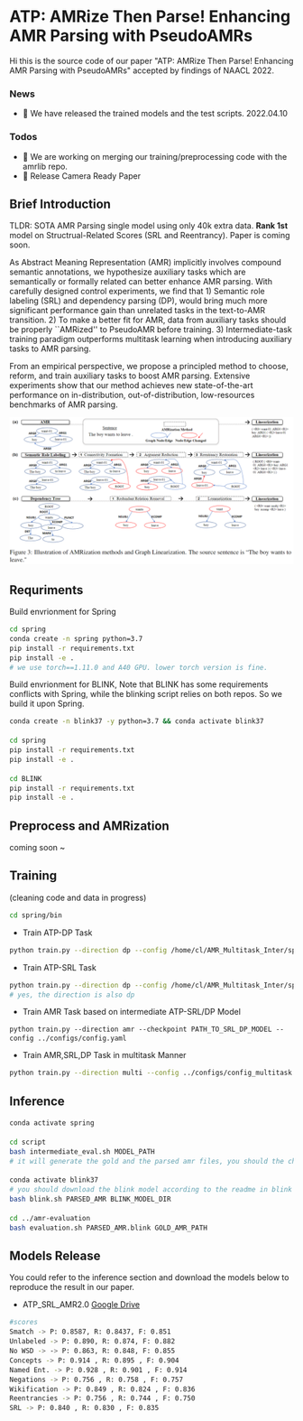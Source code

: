 # ATP: AMRize Then Parse! Enhancing AMR Parsing with PseudoAMRs

Hi this is the source code of our paper "ATP: AMRize Then Parse! Enhancing AMR Parsing with PseudoAMRs" accepted by findings of NAACL 2022.

### News
 - 🎈 We have released the trained models and the test scripts. 2022.04.10

### Todos
 - 🎯 We are working on merging our training/preprocessing code with the amrlib repo. 
 - 🎯 Release Camera Ready Paper
## Brief Introduction
TLDR: SOTA AMR Parsing single model using only 40k extra data. **Rank 1st** model on Structrual-Related Scores (SRL and Reentrancy). Paper is coming soon.

As Abstract Meaning Representation (AMR) implicitly involves compound semantic annotations, we hypothesize auxiliary tasks which are semantically or formally related can better enhance AMR parsing. With carefully designed control experiments, we find that 1) Semantic role labeling (SRL) and dependency parsing (DP), would bring much more significant performance gain than unrelated tasks in the text-to-AMR transition. 2) To make a better fit for AMR, data from auxiliary tasks should be properly ``AMRized'' to PseudoAMR before training. 3) Intermediate-task training paradigm outperforms multitask learning when introducing auxiliary tasks to AMR parsing. 

From an empirical perspective, we propose a principled method to choose, reform, and train auxiliary tasks to boost AMR parsing. Extensive experiments show that our method achieves new state-of-the-art performance on in-distribution, out-of-distribution, low-resources benchmarks of AMR parsing.


<div align=center>
<img width=800 src="./img.png"/>
</div>

## Requriments

Build envrionment for Spring
```bash
cd spring
conda create -n spring python=3.7
pip install -r requirements.txt
pip install -e .
# we use torch==1.11.0 and A40 GPU. lower torch version is fine.
```

Build envrionment for BLINK, Note that BLINK has some requirements conflicts with Spring, while the blinking script relies on both repos. So we build it upon Spring.
```bash
conda create -n blink37 -y python=3.7 && conda activate blink37

cd spring
pip install -r requirements.txt
pip install -e .

cd BLINK
pip install -r requirements.txt
pip install -e .
```
## Preprocess and AMRization

coming soon ~

## Training 

(cleaning code and data in progress)

```bash
cd spring/bin
```

- Train ATP-DP Task

```bash
python train.py --direction dp --config /home/cl/AMR_Multitask_Inter/spring/configs/config_dp.yaml
```

- Train ATP-SRL Task
```bash
python train.py --direction dp --config /home/cl/AMR_Multitask_Inter/spring/configs/config_srl.yaml 
# yes, the direction is also dp
```


- Train AMR Task based on intermediate ATP-SRL/DP Model

```
python train.py --direction amr --checkpoint PATH_TO_SRL_DP_MODEL --config ../configs/config.yaml
```

- Train AMR,SRL,DP Task in multitask Manner

```bash
python train.py --direction multi --config ../configs/config_multitask.yaml
```


## Inference

```bash
conda activate spring

cd script
bash intermediate_eval.sh MODEL_PATH 
# it will generate the gold and the parsed amr files, you should the change the path of AMR2.0/3.0 Dataset in the script.

conda activate blink37 
# you should download the blink model according to the readme in blink repo
bash blink.sh PARSED_AMR BLINK_MODEL_DIR

cd ../amr-evaluation
bash evaluation.sh PARSED_AMR.blink GOLD_AMR_PATH
```

## Models Release

You could refer to the inference section and download the models below to reproduce the result in our paper.

- ATP_SRL_AMR2.0 [Google Drive](https://drive.google.com/file/d/1MUJ6tW_0MY9SWAbRVEWXHzWYxx9nDx9W/view?usp=sharing)

```sh
#scores
Smatch -> P: 0.8587, R: 0.8437, F: 0.851
Unlabeled -> P: 0.890, R: 0.874, F: 0.882
No WSD -> -> P: 0.863, R: 0.848, F: 0.855
Concepts -> P: 0.914 , R: 0.895 , F: 0.904
Named Ent. -> P: 0.928 , R: 0.901 , F: 0.914
Negations -> P: 0.756 , R: 0.758 , F: 0.757
Wikification -> P: 0.849 , R: 0.824 , F: 0.836
Reentrancies -> P: 0.756 , R: 0.744 , F: 0.750
SRL -> P: 0.840 , R: 0.830 , F: 0.835
```
